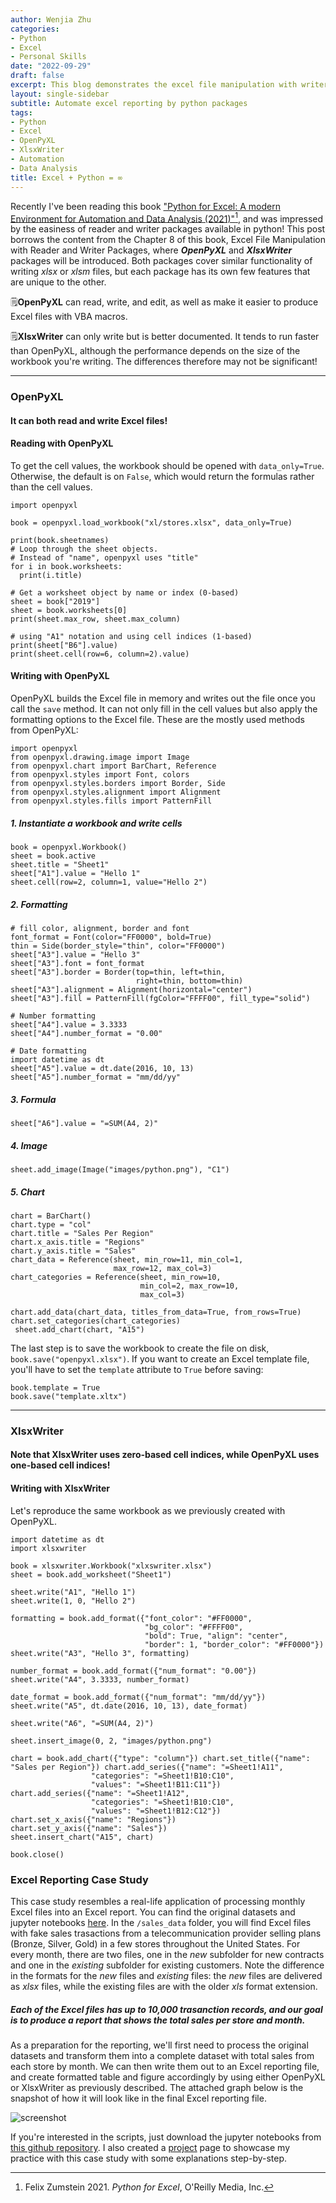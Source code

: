 ```yaml
---
author: Wenjia Zhu
categories:
- Python
- Excel
- Personal Skills
date: "2022-09-29"
draft: false
excerpt: This blog demonstrates the excel file manipulation with writer packages with an excel reporting example. We'll introduce two common writer packages, OpenPyXL and XlsxWriter, ending with a case study. In the case study, we'll start with the original sales datasets in .xlsx and .xls formats, and show how to automate the excel reporting in python. 
layout: single-sidebar
subtitle: Automate excel reporting by python packages
tags:
- Python
- Excel
- OpenPyXL
- XlsxWriter
- Automation
- Data Analysis
title: Excel + Python = ∞ 
---
```


Recently I've been reading this book ["Python for Excel: A modern Environment for Automation and Data Analysis (2021)"](https://www.oreilly.com/library/view/python-for-excel/9781492080992/)[^summary], and was impressed by the easiness of reader and writer packages available in python! This post borrows the content from the Chapter 8 of this book, Excel File Manipulation with Reader and Writer Packages, where ***OpenPyXL*** and ***XlsxWriter*** packages will be introduced. Both packages cover similar functionality of writing *xlsx* or *xlsm* files, but each package has its own few features that are unique to the other. 

🗒️**OpenPyXL** can read, write, and edit, as well as make it easier to produce Excel files with VBA macros.

🗒️**XlsxWriter** can only write but is better documented. It tends to run faster than OpenPyXL, although the performance depends on the size of the workbook you're writing. The differences therefore may not be significant!

---

### OpenPyXL
#### It can both read and write Excel files!
#### Reading with OpenPyXL
To get the cell values, the workbook should be opened with `data_only=True`. Otherwise, the default is on `False`, which would return the formulas rather than the cell values.

```
import openpyxl

book = openpyxl.load_workbook("xl/stores.xlsx", data_only=True)

print(book.sheetnames)
# Loop through the sheet objects.
# Instead of "name", openpyxl uses "title"
for i in book.worksheets:
  print(i.title)

# Get a worksheet object by name or index (0-based)
sheet = book["2019"]
sheet = book.worksheets[0]
print(sheet.max_row, sheet.max_column)

# using "A1" notation and using cell indices (1-based)
print(sheet["B6"].value)
print(sheet.cell(row=6, column=2).value)
```

#### Writing with OpenPyXL
OpenPyXL builds the Excel file in memory and writes out the file once you call the `save` method. It can not only fill in the cell values but also apply the formatting options to the Excel file. These are the mostly used methods from OpenPyXL:
```
import openpyxl
from openpyxl.drawing.image import Image
from openpyxl.chart import BarChart, Reference 
from openpyxl.styles import Font, colors
from openpyxl.styles.borders import Border, Side 
from openpyxl.styles.alignment import Alignment 
from openpyxl.styles.fills import PatternFill
```

##### 1. Instantiate a workbook and write cells
```
book = openpyxl.Workbook()
sheet = book.active
sheet.title = "Sheet1"
sheet["A1"].value = "Hello 1"
sheet.cell(row=2, column=1, value="Hello 2")
```

##### 2. Formatting
```
# fill color, alignment, border and font
font_format = Font(color="FF0000", bold=True)
thin = Side(border_style="thin", color="FF0000")
sheet["A3"].value = "Hello 3"
sheet["A3"].font = font_format
sheet["A3"].border = Border(top=thin, left=thin,
                            right=thin, bottom=thin)
sheet["A3"].alignment = Alignment(horizontal="center")
sheet["A3"].fill = PatternFill(fgColor="FFFF00", fill_type="solid")

# Number formatting
sheet["A4"].value = 3.3333
sheet["A4"].number_format = "0.00"

# Date formatting
import datetime as dt
sheet["A5"].value = dt.date(2016, 10, 13)
sheet["A5"].number_format = "mm/dd/yy"
```

##### 3. Formula
```
sheet["A6"].value = "=SUM(A4, 2)"
```

##### 4. Image
```
sheet.add_image(Image("images/python.png"), "C1")
```

##### 5. Chart
```
chart = BarChart()
chart.type = "col"
chart.title = "Sales Per Region"
chart.x_axis.title = "Regions"
chart.y_axis.title = "Sales"
chart_data = Reference(sheet, min_row=11, min_col=1,
                       max_row=12, max_col=3)
chart_categories = Reference(sheet, min_row=10, 
                             min_col=2, max_row=10,   
                             max_col=3)

chart.add_data(chart_data, titles_from_data=True, from_rows=True)
chart.set_categories(chart_categories)
 sheet.add_chart(chart, "A15")
```

The last step is to save the workbook to create the file on disk, `book.save("openpyxl.xlsx")`. If you want to create an Excel template file, you'll have to set the `template` attribute to `True` before saving:
```
book.template = True
book.save("template.xltx")
```
---
### XlsxWriter
#### Note that **XlsxWriter** uses zero-based cell indices, while **OpenPyXL** uses one-based cell indices!

#### Writing with XlsxWriter
Let's reproduce the same workbook as we previously created with OpenPyXL.

```
import datetime as dt 
import xlsxwriter

book = xlsxwriter.Workbook("xlxswriter.xlsx")
sheet = book.add_worksheet("Sheet1")

sheet.write("A1", "Hello 1")
sheet.write(1, 0, "Hello 2")

formatting = book.add_format({"font_color": "#FF0000",
                              "bg_color": "#FFFF00",
                              "bold": True, "align": "center",
                              "border": 1, "border_color": "#FF0000"})
sheet.write("A3", "Hello 3", formatting)

number_format = book.add_format({"num_format": "0.00"})
sheet.write("A4", 3.3333, number_format)

date_format = book.add_format({"num_format": "mm/dd/yy"})
sheet.write("A5", dt.date(2016, 10, 13), date_format)

sheet.write("A6", "=SUM(A4, 2)")

sheet.insert_image(0, 2, "images/python.png")

chart = book.add_chart({"type": "column"}) chart.set_title({"name": "Sales per Region"}) chart.add_series({"name": "=Sheet1!A11",
                  "categories": "=Sheet1!B10:C10",
                  "values": "=Sheet1!B11:C11"})
chart.add_series({"name": "=Sheet1!A12",
                  "categories": "=Sheet1!B10:C10",
                  "values": "=Sheet1!B12:C12"})
chart.set_x_axis({"name": "Regions"})
chart.set_y_axis({"name": "Sales"})
sheet.insert_chart("A15", chart)

book.close()
```

### Excel Reporting Case Study
This case study resembles a real-life application of processing monthly Excel files into an Excel report. You can find the original datasets and jupyter notebooks [here](https://github.com/wzhu816/python-for-excel-practice/tree/main/Excel%20File%20Manipulation%20Case). In the `/sales_data` folder, you will find Excel files with fake sales trasactions from a telecommunication provider selling plans (Bronze, Silver, Gold) in a few stores throughout the United States. For every month, there are two files, one in the *new* subfolder for new contracts and one in the *existing* subfolder for existing customers. Note the difference in the formats for the *new* files and *existing* files: the *new* files are delivered as *xlsx* files, while the existing files are with the older *xls* format extension. 

##### Each of the Excel files has up to 10,000 trasanction records, and our goal is to produce a report that shows the total sales per store and month.

As a preparation for the reporting, we'll first need to process the original datasets and transform them into a complete dataset with total sales from each store by month. We can then write them out to an Excel reporting file, and create formatted table and figure accordingly by using either OpenPyXL or XlsxWriter as previously described. The attached graph below is the snapshot of how it will look like in the final Excel reporting file.

![screenshot](screenshot.png)

If you're interested in the scripts, just download the jupyter notebooks from [this github repository](https://github.com/wzhu816/python-for-excel-practice/tree/main/Excel%20File%20Manipulation%20Case). I also created a [project](/project/python-automatic-reporting/) page to showcase my practice with this case study with some explanations step-by-step. 










[^summary]: Felix Zumstein 2021. *Python for Excel*, O'Reilly Media, Inc.



